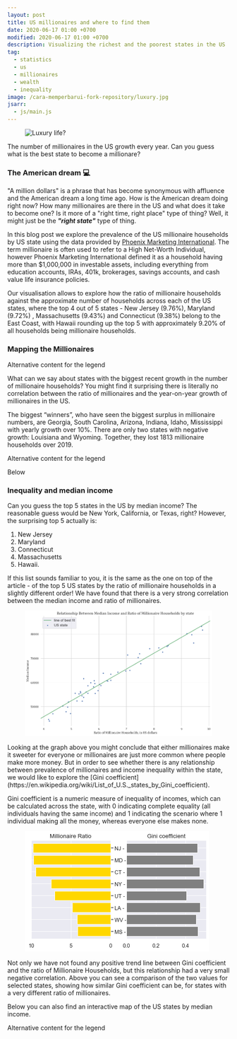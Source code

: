 ```yaml
---
layout: post
title: US millionaires and where to find them
date: 2020-06-17 01:00 +0700
modified: 2020-06-17 01:00 +0700
description: Visualizing the richest and the poorest states in the US
tag:
  - statistics
  - us
  - millionaires
  - wealth
  - inequality
image: /cara-memperbarui-fork-repository/luxury.jpg
jsarr:
  - js/main.js
---
```


<figure>
<img src="{{ page.image }}" alt="Luxury life?">
</figure>

The number of millionaires in the US growth every year. Can you guess what is the best state to become a millionare?

### The American dream 💻

"A million dollars" is a phrase that has become synonymous with affluence and the American dream a long time ago. How is the American dream doing right now? How many millionaires are there in the US and what does it take to become one? Is it more of a "right time, right place" type of thing? Well, it might just be the **_"right state"_** type of thing.

In this blog post we explore the prevalence of the US millionaire households by US state using the data provided by [Phoenix Marketing International](https://www.phoenixmi.com/learn/report-millionaire-rankings-by-state-through-year-end-2019/). The term millionaire is often used to refer to a High Net-Worth Individual, however Phoenix Marketing International defined it as a household having more than \$1,000,000 in investable assets, including everything from education accounts, IRAs, 401k, brokerages, savings accounts, and cash value life insurance policies.

Our visualisation allows to explore how the ratio of millionaire households against the approximate number of households across each of the US states, where the top 4 out of 5 states - New Jersey (9.76%), Maryland (9.72%) , Massachusetts (9.43%) and Connecticut (9.38%) belong to the East Coast, with Hawaii rounding up the top 5 with approximately 9.20% of all households being millionaire households.

### Mapping the Millionaires

<div class="container">
    <div class="mapcontainer1">
      <div class="map">
      </div>
         <div class="areaLegend">
          <span>Alternative content for the legend</span>
        </div>
    </div>
</div>
<p>What can we say about states with the biggest recent growth in the number of millionaire households? You might find it surprising there is literally no correlation between the ratio of millionaires and the year-on-year growth of millionaires in the US.</p>
<p>The biggest “winners”, who have seen the biggest surplus in millionaire numbers, are Georgia, South Carolina, Arizona, Indiana, Idaho, Mississippi with yearly growth over 10%. 
There are only two states with negative growth: Louisiana and Wyoming. Together, they lost 1813 millionaire households over 2019.</p>
<div class = "container">
    <div class="mapcontainer2">
      <div class="map">
      </div>
         <div class="areaLegend">
          <span>Alternative content for the legend</span>
        </div>
    </div>
</div>
<p>Below</p>

<canvas id="myChart" width="400" height="400"></canvas>

### Inequality and median income

Can you guess the top 5 states in the US by median income? The reasonable guess would be New York, California, or Texas, right? However, the surprising top 5 actually is:

1. New Jersey
2. Maryland
3. Connecticut
4. Massachusetts
5. Hawaii.

<p>If this list sounds familiar to you, it is the same as the one on top of the article - of the top 5 US states by the ratio of millionaire households in a slightly different order! We have found that there is a very strong correlation between the median income and ratio of millionaires.</p>

<figure>
<img src="ratio_median.png" alt="Luxury life?">
</figure>
Looking at the graph above you might conclude that either millionaires make it sweeter for everyone or millionaires are just more common where people make more money. But in order to see whether there is any relationship between prevalence of millionaires and income inequality within the state, we would like to explore the [Gini coefficient](https://en.wikipedia.org/wiki/List_of_U.S._states_by_Gini_coefficient).
<p>Gini coefficient is a numeric measure of inequality of incomes, which can be calculated across the state, with 0 indicating complete equality (all individuals having the same income) and 1 indicating the scenario where 1 individual making all the money, whereas everyone else makes none.</p>
<figure>
<img src="mill_gini.png" alt="Inequality?">
</figure>
Not only we have not found any positive trend line between Gini coefficient and the ratio of Millionaire Households, but this relationship had a very small negative correlation. Above you can see a comparison of the two values for selected states, showing how similar Gini coefficient can be, for states with a very different ratio of millionaires.
<p>Below you can also find an interactive map of the US states by median income. </p>
<div class="container">
    <div class="mapcontainer3">
      <div class="map">
      </div>
         <div class="areaLegend">
          <span>Alternative content for the legend</span>
        </div>
    </div>
   </div>
